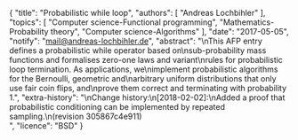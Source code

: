 {
    "title": "Probabilistic while loop",
    "authors": [
        "Andreas Lochbihler"
    ],
    "topics": [
        "Computer science-Functional programming",
        "Mathematics-Probability theory",
        "Computer science-Algorithms"
    ],
    "date": "2017-05-05",
    "notify": "mail@andreas-lochbihler.de",
    "abstract": "\nThis AFP entry defines a probabilistic while operator based on\nsub-probability mass functions and formalises zero-one laws and variant\nrules for probabilistic loop termination. As applications, we\nimplement probabilistic algorithms for the Bernoulli, geometric and\narbitrary uniform distributions that only use fair coin flips, and\nprove them correct and terminating with probability 1.",
    "extra-history": "\nChange history:\n[2018-02-02]:\nAdded a proof that probabilistic conditioning can be implemented by repeated sampling.\n(revision 305867c4e911)<br>",
    "licence": "BSD"
}